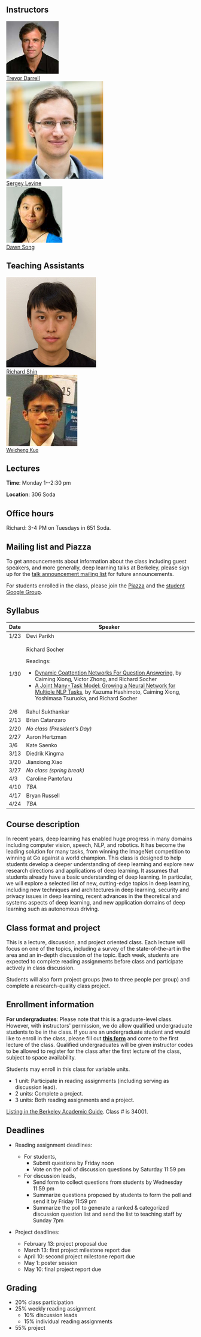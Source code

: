 ## Instructors
<div class="instructor">
  <a href="https://people.eecs.berkeley.edu/~trevor/">
  <div class="instructorphoto"><img src="trevordarrell.jpg"></div>
  <div>Trevor Darrell</div>
  </a>
</div>
<div class="instructor">
  <a href="https://people.eecs.berkeley.edu/~svlevine/">
  <div class="instructorphoto"><img src="sergeylevine.jpg"></div>
  <div>Sergey Levine</div>
  </a>
</div>
<div class="instructor">
  <a href="https://people.eecs.berkeley.edu/~dawnsong/">
  <div class="instructorphoto"><img src="dawnsong.jpg"></div>
  <div>Dawn Song</div>
  </a>
</div>

## Teaching Assistants
<div class="instructor">
  <a href="#">
  <div class="instructorphoto"><img src="richardshin.jpg"></div>
  <div>Richard Shin</div>
  </a>
</div>

<div class="instructor">
  <a href="https://people.eecs.berkeley.edu/~wckuo/">
  <div class="instructorphoto"><img src="weichengkuo.jpg"></div>
  <div style="font-size: 90%;">Weicheng Kuo</div>
  </a>
</div>

## Lectures
**Time**: Monday 1--2:30 pm

**Location**: 306 Soda

## Office hours
Richard: 3-4 PM on Tuesdays in 651 Soda.

## Mailing list and Piazza
To get announcements about information about the class including guest speakers, and more generally, deep learning talks at Berkeley, please sign up for the [talk announcement mailing list](https://groups.google.com/forum/#!forum/berkeley-deep-learning) for future announcements.

For students enrolled in the class, please join the [Piazza](https://piazza.com/class/iy4vlqa9jqy6aw) and the [student Google Group](https://groups.google.com/forum/#!forum/cs294-131-s17-students).

## Syllabus

<table>
  <thead>
    <tr>
      <th>Date</th>
      <th>Speaker</th>
    </tr>
  </thead>
  <tbody>
    <tr>
      <td>1/23</td>
      <td>Devi Parikh</td>
    </tr>
    <tr>
      <td>1/30</td>
      <td>
        <p>Richard Socher</p>
        <p>Readings:</p>
        <ul>
          <li><a href="https://arxiv.org/abs/1611.01604">Dynamic Coattention Networks For Question Answering</a>, by Caiming Xiong, Victor Zhong, and Richard Socher</li>
          <li><a href="https://arxiv.org/abs/1611.01587">A Joint Many-Task Model: Growing a Neural Network for Multiple NLP Tasks</a>, by Kazuma Hashimoto, Caiming Xiong, Yoshimasa Tsuruoka, and Richard Socher</li>
        </ul>
      </td>
    </tr>
    <tr>
      <td>2/6</td>
      <td>Rahul Sukthankar</td>
    </tr>
    <tr>
      <td>2/13</td>
      <td>Brian Catanzaro</td>
    </tr>
    <tr>
      <td>2/20</td>
      <td><em>No class (President’s Day)</em></td>
    </tr>
    <tr>
      <td>2/27</td>
      <td>Aaron Hertzman</td>
    </tr>
    <tr>
      <td>3/6</td>
      <td>Kate Saenko</td>
    </tr>
    <tr>
      <td>3/13</td>
      <td>Diedrik Kingma</td>
    </tr>
    <tr>
      <td>3/20</td>
      <td>Jianxiong Xiao</td>
    </tr>
    <tr>
      <td>3/27</td>
      <td><em>No class (spring break)</em></td>
    </tr>
    <tr>
      <td>4/3</td>
      <td>Caroline Pantofaru</td>
    </tr>
    <tr>
      <td>4/10</td>
      <td><em>TBA</em></td>
    </tr>
    <tr>
      <td>4/17</td>
      <td>Bryan Russell</td>
    </tr>
    <tr>
      <td>4/24</td>
      <td><em>TBA</em></td>
    </tr>
  </tbody>
</table>

## Course description
In recent years, deep learning has enabled huge progress in many domains including computer vision, speech, NLP, and robotics. It has become the leading solution for many tasks, from winning the ImageNet competition to winning at Go against a world champion. This class is designed to help students develop a deeper understanding of deep learning and explore new research directions and applications of deep learning. It assumes that students already have a basic understanding of deep learning. In particular, we will explore a selected list of new, cutting-edge topics in deep learning, including new techniques and architectures in deep learning, security and privacy issues in deep learning, recent advances in the theoretical and systems aspects of deep learning, and new application domains of deep learning such as autonomous driving.

## Class format and project
This is a lecture, discussion, and project oriented class. Each lecture will focus on one of the topics, including a survey of the state-of-the-art in the area and an in-depth discussion of the topic. Each week, students are expected to complete reading assignments before class and participate actively in class discussion.

Students will also form project groups (two to three people per group) and complete a research-quality class project.

## Enrollment information
**For undergraduates**: Please note that this is a graduate-level class. However, with instructors' permission, we do allow qualified undergraduate students to be in the class. If you are an undergraduate student and would like to enroll in the class, please fill out **[this form](https://docs.google.com/forms/d/e/1FAIpQLSeqTsnv5sBSr6JPGt8RZPfUbRS73cfZBXMZiaC59xNyk1V29Q/viewform)** and come to the first lecture of the class. Qualified undergraduates will be given instructor codes to be allowed to register for the class after the first lecture of the class, subject to space availability.

Students may enroll in this class for variable units.

* 1 unit: Participate in reading assignments (including serving as discussion lead).
* 2 units: Complete a project.
* 3 units: Both reading assignments and a project.

[Listing in the Berkeley Academic Guide](http://classes.berkeley.edu/content/2017-spring-compsci-294-131-lec-131). Class # is 34001.

## Deadlines
* Reading assignment deadlines:
  * For students,
    * Submit questions by Friday noon
    * Vote on the poll of discussion questions by Saturday 11:59 pm
  * For discussion leads,
    * Send form to collect questions from students by Wednesday 11:59 pm
    * Summarize questions proposed by students to form the poll and send it by Friday 11:59 pm
    * Summarize the poll to generate a ranked & categorized discussion question list and send the list to teaching staff by Sunday 7pm

* Project deadlines:
  * February 13: project proposal due
  * March 13: first project milestone report due
  * April 10: second project milestone report due
  * May 1: poster session
  * May 10: final project report due

## Grading
* 20% class participation
* 25% weekly reading assignment
  * 10% discussion leads
  * 15% individual reading assignments
* 55% project

